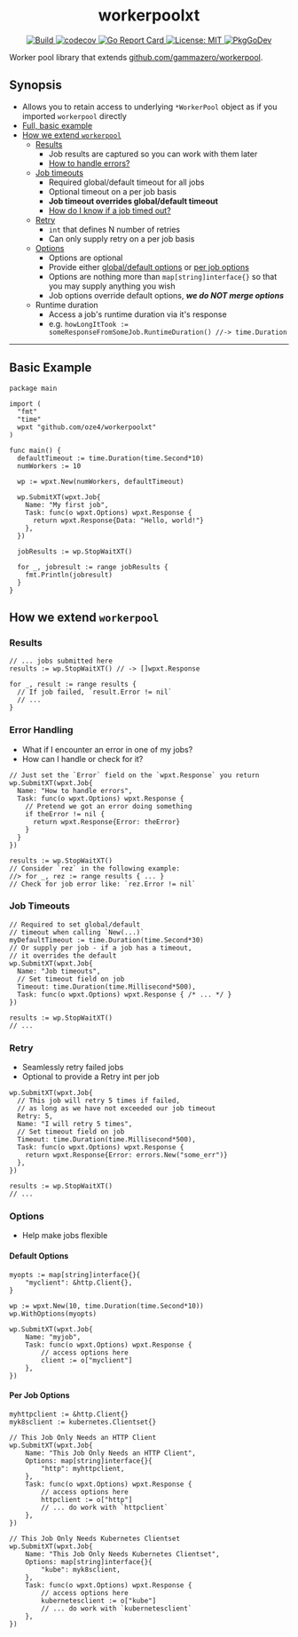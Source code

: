 <p align="center">
  <h1 align="center">workerpoolxt</h1>	
</p>

<p align="center">
  <a href="https://github.com/oze4/workerpoolxt/actions">
    <img title="Build" src="https://github.com/oze4/workerpoolxt/workflows/Build/badge.svg?branch=master" >
  </a>
  <a href="https://codecov.io/gh/oze4/workerpoolxt">
    <img title="codecov" src="https://codecov.io/gh/oze4/workerpoolxt/branch/master/graph/badge.svg" >
  </a>
  <a href="https://goreportcard.com/report/github.com/oze4/workerpoolxt">
    <img title="Go Report Card" src="https://goreportcard.com/badge/github.com/oze4/workerpoolxt" >
  </a>
  <a href="https://github.com/oze4/workerpoolxt/blob/master/LICENSE">
    <img title="License: MIT" src="https://img.shields.io/badge/License-MIT-blue.svg" >
  </a>
  <a href="https://pkg.go.dev/github.com/oze4/workerpoolxt">
    <img title="PkgGoDev" src="https://pkg.go.dev/badge/github.com/oze4/workerpoolxt" >
  </a>
</p>

Worker pool library that extends [github.com/gammazero/workerpool](https://github.com/gammazero/workerpool).

## Synopsis

- Allows you to retain access to underlying `*WorkerPool` object as if you imported `workerpool` directly
- [Full, basic example](#basic-example)
- [How we extend `workerpool`](#how-we-extend-workerpool)
  - [Results](#results)
    - Job results are captured so you can work with them later
    - [How to handle errors?](#error-handling)
  - [Job timeouts](#job-timeouts)
    - Required global/default timeout for all jobs
    - Optional timeout on a per job basis
    - **Job timeout overrides global/default timeout**
    - [How do I know if a job timed out?](#error-handling)
  - [Retry](#retry)
    - `int` that defines N number of retries
    - Can only supply retry on a per job basis
  - [Options](#options)
    - Options are optional
    - Provide either [global/default options](#default-options) or [per job options](#per-job-options)
    - Options are nothing more than `map[string]interface{}` so that you may supply anything you wish
    - Job options override default options, **_we do NOT merge options_**
  - Runtime duration
    - Access a job's runtime duration via it's response
    - e.g. `howLongItTook := someResponseFromSomeJob.RuntimeDuration() //-> time.Duration`

---

## Basic Example

```golang
package main

import (
  "fmt"
  "time"
  wpxt "github.com/oze4/workerpoolxt"
)

func main() {
  defaultTimeout := time.Duration(time.Second*10)
  numWorkers := 10

  wp := wpxt.New(numWorkers, defaultTimeout)

  wp.SubmitXT(wpxt.Job{
    Name: "My first job",
    Task: func(o wpxt.Options) wpxt.Response {
      return wpxt.Response{Data: "Hello, world!"}
    },
  })

  jobResults := wp.StopWaitXT()

  for _, jobresult := range jobResults {
    fmt.Println(jobresult)
  }
}
```

## How we extend `workerpool`

### Results

```golang
// ... jobs submitted here
results := wp.StopWaitXT() // -> []wpxt.Response

for _, result := range results {
  // If job failed, `result.Error != nil`
  // ...
}
```

### Error Handling

- What if I encounter an error in one of my jobs?
- How can I handle or check for it?

```golang
// Just set the `Error` field on the `wpxt.Response` you return
wp.SubmitXT(wpxt.Job{
  Name: "How to handle errors",
  Task: func(o wpxt.Options) wpxt.Response {
    // Pretend we got an error doing something
    if theError != nil {
      return wpxt.Response{Error: theError}
    }
  }
})

results := wp.StopWaitXT()
// Consider `rez` in the following example:
//> for _, rez := range results { ... }
// Check for job error like: `rez.Error != nil`
```

### Job Timeouts

```golang
// Required to set global/default
// timeout when calling `New(...)`
myDefaultTimeout := time.Duration(time.Second*30)
// Or supply per job - if a job has a timeout,
// it overrides the default
wp.SubmitXT(wpxt.Job{
  Name: "Job timeouts",
  // Set timeout field on job
  Timeout: time.Duration(time.Millisecond*500),
  Task: func(o wpxt.Options) wpxt.Response { /* ... */ }
})

results := wp.StopWaitXT()
// ...
```

### Retry

- Seamlessly retry failed jobs
- Optional to provide a Retry int per job

```golang
wp.SubmitXT(wpxt.Job{
  // This job will retry 5 times if failed,
  // as long as we have not exceeded our job timeout
  Retry: 5,
  Name: "I will retry 5 times",
  // Set timeout field on job
  Timeout: time.Duration(time.Millisecond*500),
  Task: func(o wpxt.Options) wpxt.Response {
    return wpxt.Response{Error: errors.New("some_err")}
  },
})

results := wp.StopWaitXT()
// ...
```

### Options

- Help make jobs flexible

#### Default Options

```golang
myopts := map[string]interface{}{
    "myclient": &http.Client{},
}

wp := wpxt.New(10, time.Duration(time.Second*10))
wp.WithOptions(myopts)

wp.SubmitXT(wpxt.Job{
    Name: "myjob",
    Task: func(o wpxt.Options) wpxt.Response {
        // access options here
        client := o["myclient"]
    },
})
```

#### Per Job Options

```golang
myhttpclient := &http.Client{}
myk8sclient := kubernetes.Clientset{}

// This Job Only Needs an HTTP Client
wp.SubmitXT(wpxt.Job{
    Name: "This Job Only Needs an HTTP Client",
    Options: map[string]interface{}{
        "http": myhttpclient,
    },
    Task: func(o wpxt.Options) wpxt.Response {
        // access options here
        httpclient := o["http"]
        // ... do work with `httpclient`
    },
})

// This Job Only Needs Kubernetes Clientset
wp.SubmitXT(wpxt.Job{
    Name: "This Job Only Needs Kubernetes Clientset",
    Options: map[string]interface{}{
        "kube": myk8sclient,
    },
    Task: func(o wpxt.Options) wpxt.Response {
        // access options here
        kubernetesclient := o["kube"]
        // ... do work with `kubernetesclient`
    },
})
```
